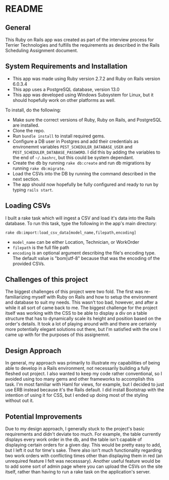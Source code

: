 # README

## General
This Ruby on Rails app was created as part of the interview process for Terrier Technologies and fulfills the requirements as described in the Rails Scheduling Assignment document.

## System Requirements and Installation
* This app was made using Ruby version 2.7.2 and Ruby on Rails version 6.0.3.4
* This app uses a PostgreSQL database, version 13.0
* This app was developed using Windows Subsystem for Linux, but it should hopefully work on other platforms as well.

To install, do the following:
* Make sure the correct versions of Ruby, Ruby on Rails, and PostgreSQL are installed.
* Clone the repo.
* Run ``bundle install`` to install required gems.
* Configure a DB user in Postgres and add their credentials as environemnt variables ``PEST_SCHEDULER_DATABASE_USER`` and ``PEST_SCHEDULER_DATABASE_PASSWORD``. I did this by adding the variables to the end of ``~/.bashrc``, but this could be system dependant.
* Create the db by running ``rake db:create`` and run db migrations by running ``rake db:migrate``.
* Load the CSVs into the DB by running the command described in the next section.
* The app should now hopefully be fully configured and ready to run by typing ``rails start``.


## Loading CSVs
I built a rake task which will ingest a CSV and load it's data into the Rails database. To run this task, type the following in the app's main directory:

```
rake db:import:load_csv_data[model_name,filepath,encoding]
```
* ``model_name`` can be either Location, Technician, or WorkOrder
* ``filepath`` is the full file path
* ``encoding`` is an optional argument describing the file's encoding type. The default value is "bom|utf-8" because that was the encoding of the provided CSVs.

## Challenges of this project
The biggest challenges of this project were two fold. The first was re-familiarizing myself with Ruby on Rails and how to setup the environment and database to suit my needs. This wasn't too bad, however, and after a while it all sort of came back to me. The biggest challenge for the project itself was working with the CSS to be able to display a div on a table structure that has to dynamically scale its height and position based on the order's details. It took a lot of playing around with and there are certainly more potentially elegant solutions out there, but I'm satisfied with the one I came up with for the purposes of this assignemnt.

## Design Approach 
In general, my approach was primarily to illustrate my capabilities of being able to develop in a Rails environment, not necessarily building a fully fleshed out project. I also wanted to keep my code rather conventional, so I avoided using too many gems and other frameworks to accomplish this task. I'm most familiar with Haml for views, for example, but I decided to just use ERB instead because it's the Rails default. I did install Bootstrap with the intention of using it for CSS, but I ended up doing most of the styling without out it.

## Potential Improvements
Due to my design approach, I generally stuck to the project's basic requirements and didn't deviate too much. For example, the table currently displays every work order in the db, and the table isn't capable of displaying certain orders for a given day. This would be pretty easy to add, but I left it out for time's sake. There also isn't much functionality regarding two work orders with conflicting times other than displaying them in red (an unrequired feature I felt was necesssary). Another useful feature would be to add some sort of admin page where you can upload the CSVs on the site itself, rather than having to run a rake task on the application's server.
